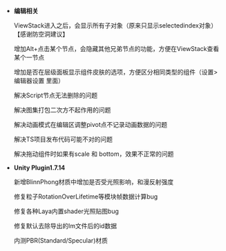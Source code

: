 
- **编辑相关**

  ViewStack进入之后，会显示所有子对象（原来只显示selectedindex对象）【感谢防空洞建议】

  增加Alt+点击某个节点，会隐藏其他兄弟节点的功能，方便在ViewStack查看某个一节点

  增加是否在层级面板显示组件皮肤的选项，方便区分相同类型的组件（设置>编辑器设置 里面）

  解决Script节点无法删除的问题

  解决图集打包二次方不起作用的问题

  解决动画模式在编辑区调整pivot点不记录动画数据的问题

  解决TS项目发布代码可能不对的问题

  解决拖动组件时如果有scale 和 bottom，效果不正常的问题


- **Unity Plugin1.7.14**

  新增BlinnPhong材质中增加是否受光照影响，和漫反射强度

  修复粒子RotationOverLifetime等模块帧数据计算bug

  修复各种Laya内置shader光照贴图bug

  修复默认去除导出的lm文件后的id数据

  内测PBR(Standard/Specular)材质
